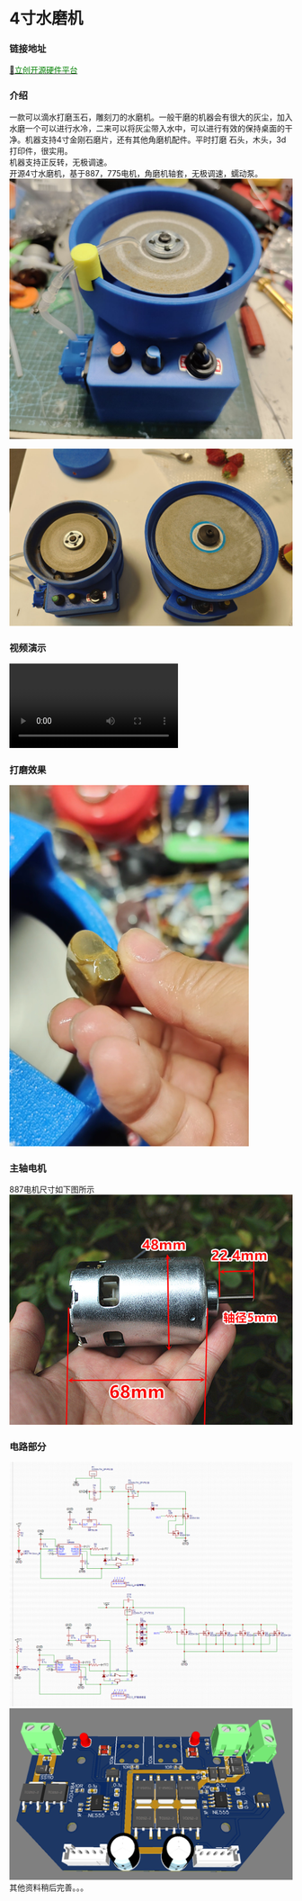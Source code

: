 # 4寸水磨机
### 链接地址
<!-- ***[🚩<font color="red">个人主页</font>](http://diy.flywt.cn)***   -->
[🍏<font color="green">立创开源硬件平台</font>](https://oshwhub.com/xvipservice/shui-mo-ji_copy)

### 介绍
一款可以滴水打磨玉石，雕刻刀的水磨机。一般干磨的机器会有很大的灰尘，加入水磨一个可以进行水冷，二来可以将灰尘带入水中，可以进行有效的保持桌面的干净。机器支持4寸金刚石磨片，还有其他角磨机配件。平时打磨 石头，木头，3d打印件，很实用。  
机器支持正反转，无极调速。  
开源4寸水磨机，基于887，775电机，角磨机轴套，无极调速，蠕动泵。
![](images/1.jpg)

![](images/4.jpg)

### 视频演示
![iframe](images/video.mp4) 


### 打磨效果
![](images/%E6%89%93%E7%A3%A8%E6%95%88%E6%9E%9C.png)


### 主轴电机
887电机尺寸如下图所示  
![](images/887%E7%94%B5%E6%9C%BA.jpg)


### 电路部分
![](images/%E5%8E%9F%E7%90%86%E5%9B%BE.png)
![](images/%E7%94%B5%E8%B7%AF.png)
其他资料稍后完善。。。